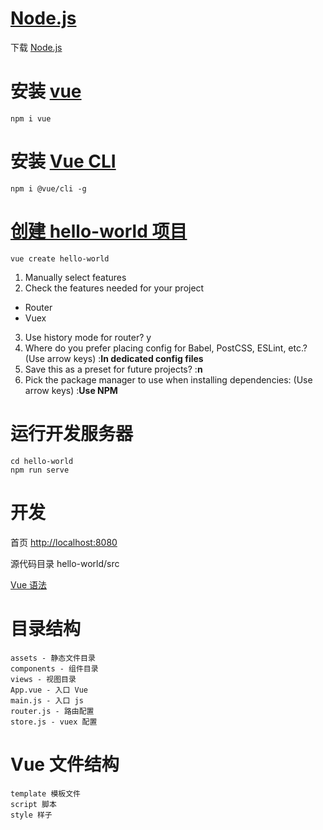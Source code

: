 # [Node.js](https://nodejs.org)

下载 [Node.js](https://nodejs.org)

# 安装 [vue](https://cn.vuejs.org)

```
npm i vue
```

# 安装 [Vue CLI](https://cli.vuejs.org)


```
npm i @vue/cli -g
```

# [创建 hello-world 项目](https://cli.vuejs.org/guide/creating-a-project.html#vue-create)


```
vue create hello-world
```

1. Manually select features
1. Check the features needed for your project
- Router
- Vuex
3. Use history mode for router? y
4. Where do you prefer placing config for Babel, PostCSS, ESLint, etc.? (Use arrow keys) :**In dedicated config files**
5. Save this as a preset for future projects? :**n**
6. Pick the package manager to use when installing dependencies: (Use arrow keys) :**Use NPM**

# 运行开发服务器

```
cd hello-world
npm run serve
```

# 开发
首页 [http://localhost:8080](http://localhost:8080)

源代码目录 hello-world/src

[Vue 语法](https://cn.vuejs.org/v2/guide/syntax.html)

# 目录结构


```
assets - 静态文件目录
components - 组件目录
views - 视图目录
App.vue - 入口 Vue
main.js - 入口 js
router.js - 路由配置
store.js - vuex 配置
```

# Vue 文件结构
```
template 模板文件
script 脚本
style 样子
```
